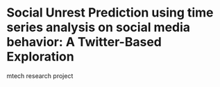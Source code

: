 # Social Unrest Prediction using time series analysis on social media behavior: A Twitter-Based Exploration
mtech research project

